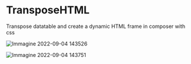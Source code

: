 # TransposeHTML
Transpose datatable and create a dynamic HTML frame in composer with css

![Immagine 2022-09-04 143526](https://user-images.githubusercontent.com/36882050/188313749-0b44fa6a-983b-4c6e-89e5-8dd34fa239f6.png)

![Immagine 2022-09-04 143751](https://user-images.githubusercontent.com/36882050/188313845-2df5f2dd-a208-472a-a03d-8c462cd88783.png)
